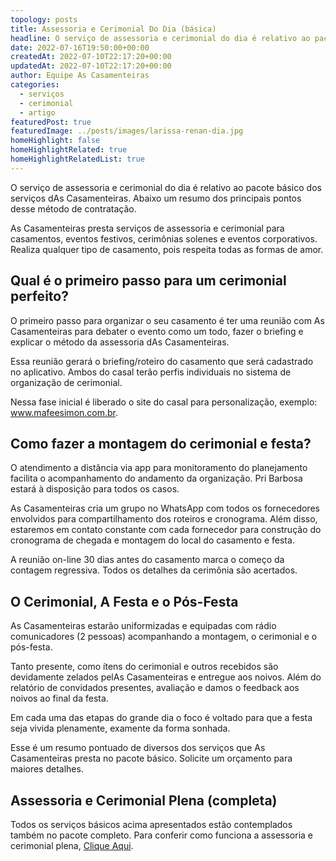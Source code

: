 ```yaml
---
topology: posts
title: Assessoria e Cerimonial Do Dia (básica)
headline: O serviço de assessoria e cerimonial do dia é relativo ao pacote básico dos serviços dAs Casamenteiras.
date: 2022-07-16T19:50:00+00:00
createdAt: 2022-07-10T22:17:20+00:00
updatedAt: 2022-07-10T22:17:20+00:00
author: Equipe As Casamenteiras
categories:
  - serviços
  - cerimonial
  - artigo
featuredPost: true
featuredImage: ../posts/images/larissa-renan-dia.jpg
homeHighlight: false
homeHighlightRelated: true
homeHighlightRelatedList: true
---
```


O serviço de assessoria e cerimonial do dia é relativo ao pacote básico dos serviços dAs Casamenteiras. Abaixo um resumo dos principais pontos desse método de contratação.

As Casamenteiras presta serviços de assessoria e cerimonial para casamentos, eventos festivos, cerimônias solenes e eventos corporativos. Realiza qualquer tipo de casamento, pois respeita todas as formas de amor.

## Qual é o primeiro passo para um cerimonial perfeito?

O primeiro passo para organizar o seu casamento é ter uma reunião com As Casamenteiras para debater o evento como um todo, fazer o briefing e explicar o método da assessoria dAs Casamenteiras.

Essa reunião gerará o briefing/roteiro do casamento que será cadastrado no aplicativo. Ambos do casal terão perfis individuais no sistema de organização de cerimonial.

Nessa fase inicial é liberado o site do casal para personalização, exemplo: www.mafeesimon.com.br.

## Como fazer a montagem do cerimonial e festa?

O atendimento a distância via app para monitoramento do planejamento facilita o acompanhamento do andamento da organização. Pri Barbosa estará à disposição para todos os casos.

As Casamenteiras cria um grupo no WhatsApp com todos os fornecedores envolvidos para compartilhamento dos roteiros e cronograma. Além disso, estaremos em contato constante com cada fornecedor para construção do cronograma de chegada e montagem do local do casamento e festa.

A reunião on-line 30 dias antes do casamento marca o começo da contagem regressiva. Todos os detalhes da cerimônia são acertados.

## O Cerimonial, A Festa e o Pós-Festa

As Casamenteiras estarão uniformizadas e equipadas com rádio comunicadores (2 pessoas) acompanhando a montagem, o cerimonial e o pós-festa.

Tanto presente, como ítens do cerimonial e outros recebidos são devidamente zelados pelAs Casamenteiras e entregue aos noivos. Além do relatório de convidados presentes, avaliação e damos o feedback aos noivos ao final da festa.

Em cada uma das etapas do grande dia o foco é voltado para que a festa seja vivida plenamente, examente da forma sonhada.

Esse é um resumo pontuado de diversos dos serviços que As Casamenteiras presta no pacote básico. Solicite um orçamento para maiores detalhes.

## Assessoria e Cerimonial Plena (completa)

Todos os serviços básicos acima apresentados estão contemplados também no pacote completo. Para conferir como funciona a assessoria e cerimonial plena, [Clique Aqui](/assessoria-cerimonial-plena-completa).
